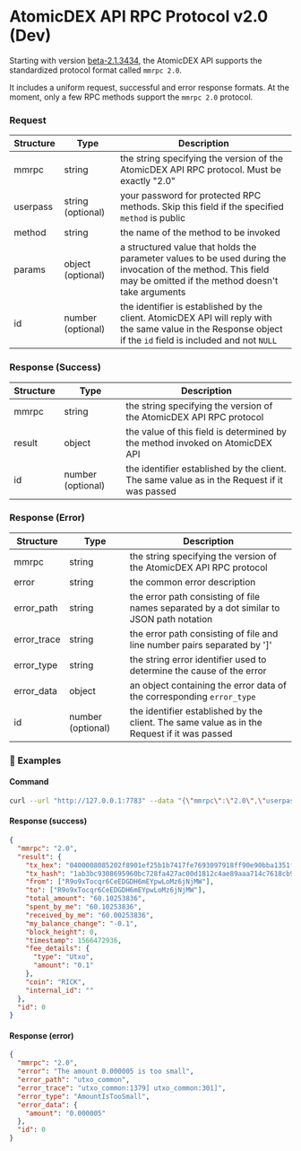 # AtomicDEX API RPC Protocol v2.0 (Dev)

Starting with version [beta-2.1.3434](https://github.com/KomodoPlatform/atomicDEX-API/releases/tag/beta-2.1.3434), the AtomicDEX API supports the standardized protocol format called `mmrpc 2.0`.

It includes a uniform request, successful and error response formats. At the moment, only a few RPC methods support the `mmrpc 2.0` protocol.


### Request

| Structure | Type              | Description                                                                                                                                                       |
| --------- | ----------------- | ----------------------------------------------------------------------------------------------------------------------------------------------------------------- |
| mmrpc     | string            | the string specifying the version of the AtomicDEX API RPC protocol. Must be exactly "2.0"                                                                        |
| userpass  | string (optional) | your password for protected RPC methods. Skip this field if the specified `method` is public                                                                      |
| method    | string            | the name of the method to be invoked                                                                                                                              |
| params    | object (optional) | a structured value that holds the parameter values to be used during the invocation of the method. This field may be omitted if the method doesn't take arguments |
| id        | number (optional) | the identifier is established by the client. AtomicDEX API will reply with the same value in the Response object if the `id` field is included and not `NULL`     |

### Response (Success)

| Structure | Type              | Description                                                                                 |
| --------- | ----------------- | ------------------------------------------------------------------------------------------- |
| mmrpc     | string            | the string specifying the version of the AtomicDEX API RPC protocol                         |
| result    | object            | the value of this field is determined by the method invoked on AtomicDEX API                |
| id        | number (optional) | the identifier established by the client. The same value as in the Request if it was passed |

### Response (Error)

| Structure   | Type              | Description                                                                                 |
| ----------- | ----------------- | ------------------------------------------------------------------------------------------- |
| mmrpc       | string            | the string specifying the version of the AtomicDEX API RPC protocol                         |
| error       | string            | the common error description                                                                |
| error_path  | string            | the error path consisting of file names separated by a dot similar to JSON path notation    |
| error_trace | string            | the error path consisting of file and line number pairs separated by ']'                    |
| error_type  | string            | the string error identifier used to determine the cause of the error                        |
| error_data  | object            | an object containing the error data of the corresponding `error_type`                       |
| id          | number (optional) | the identifier established by the client. The same value as in the Request if it was passed |

### :pushpin: Examples

#### Command

```bash
curl --url "http://127.0.0.1:7783" --data "{\"mmrpc\":\"2.0\",\"userpass\":\"$userpass\",\"method\":\"withdraw\",\"params\":{\"coin\":\"KMD\",\"to\":\"RJTYiYeJ8eVvJ53n2YbrVmxWNNMVZjDGLh\",\"amount\":\"10\"},\"id\":0}"
```

#### Response (success)

```json
{
  "mmrpc": "2.0",
  "result": {
    "tx_hex": "0400008085202f8901ef25b1b7417fe7693097918ff90e90bba1351fff1f3a24cb51a9b45c5636e57e010000006b483045022100b05c870fcd149513d07b156e150a22e3e47fab4bb4776b5c2c1b9fc034a80b8f022038b1bf5b6dad923e4fb1c96e2c7345765ff09984de12bbb40b999b88b628c0f9012102031d4256c4bc9f99ac88bf3dba21773132281f65f9bf23a59928bce08961e2f3ffffffff0200e1f505000000001976a91405aab5342166f8594baf17a7d9bef5d56744332788ac8cbaae5f010000001976a91405aab5342166f8594baf17a7d9bef5d56744332788ace87a5e5d000000000000000000000000000000",
    "tx_hash": "1ab3bc9308695960bc728fa427ac00d1812c4ae89aaa714c7618cb96d111be58",
    "from": ["R9o9xTocqr6CeEDGDH6mEYpwLoMz6jNjMW"],
    "to": ["R9o9xTocqr6CeEDGDH6mEYpwLoMz6jNjMW"],
    "total_amount": "60.10253836",
    "spent_by_me": "60.10253836",
    "received_by_me": "60.00253836",
    "my_balance_change": "-0.1",
    "block_height": 0,
    "timestamp": 1566472936,
    "fee_details": {
      "type": "Utxo",
      "amount": "0.1"
    },
    "coin": "RICK",
    "internal_id": ""
  },
  "id": 0
}
```

#### Response (error)

```json
{
  "mmrpc": "2.0",
  "error": "The amount 0.000005 is too small",
  "error_path": "utxo_common",
  "error_trace": "utxo_common:1379] utxo_common:301]",
  "error_type": "AmountIsTooSmall",
  "error_data": {
    "amount": "0.000005"
  },
  "id": 0
}
```
